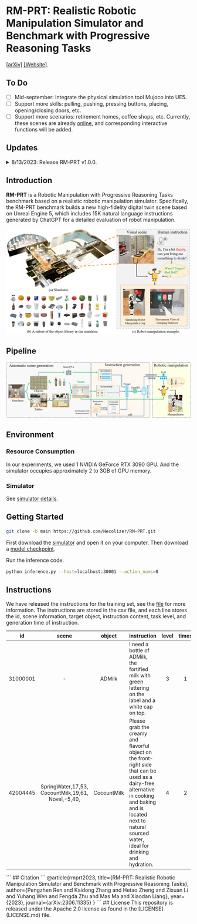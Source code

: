 # RM-PRT: Realistic Robotic Manipulation Simulator and Benchmark with Progressive Reasoning Tasks
[[arXiv]](https://arxiv.org/abs/2306.11335) [[Website]](https://necolizer.github.io/RM-PRT/).

## To Do
- [ ] Mid-september: Integrate the physical simulation tool Mujoco into UE5.
- [ ] Support more skills: pulling, pushing, pressing buttons, placing, opening/closing doors, etc.
- [ ] Support more scenarios: retirement homes, coffee shops, etc. Currently, these scenes are already [online](https://necolizer.github.io/RM-PRT/), and corresponding interactive functions will be added.

## Updates
<details>
<summary> 8/13/2023: Release RM-PRT v1.0.0. </summary>
   
🚀🚀 We have released the first version [1.0.0](https://github.com/Necolizer/RM-PRT/releases/tag/v1.0.0) of the RM-PRT benchmark simulator.   
   
   - Built on UE5.
   - Supports [instruction tasks](https://github.com/Necolizer/RM-PRT/blob/main/EnvIntroduction/README.md#tasks) with 4 different difficulty levels.
   - Skill Library: Grab.
   - Scene: Restaurant.
     
</details>

## Introduction
**RM-PRT** is a Robotic Manipulation with Progressive Reasoning Tasks benchmark based on a realistic robotic manipulation simulator. Specifically, the RM-PRT benchmark builds a new high-fidelity digital twin scene based on Unreal Engine 5, which includes 15K natural language instructions generated by ChatGPT for a detailed evaluation of robot manipulation.

![Simulator](./imgs/Simulator.jpg)

## Pipeline
![pipeline](./imgs/pipeline.png)


## Environment
### Resource Consumption
In our experiments, we used 1 NVIDIA GeForce RTX 3090 GPU. And the simulator occupies approximately 2 to 3GB of GPU memory.
### Simulator
See [simulator details](https://github.com/Necolizer/RM-PRT/blob/main/EnvIntroduction/README.md).

## Getting Started

```bash
git clone -b main https://github.com/Necolizer/RM-PRT.git
```

First download the [simulator](https://drive.google.com/drive/folders/1jLXAU9eHE6rcpLtohepGlb654mUbA4KR?usp=sharing) and open it on your computer. Then download a [model checkpoint](https://drive.google.com/file/d/1shH1DV6_rrq7hS6Zn0LrfT7LXbDQt3Us/view?usp=drive_link).

Run the inference code.
```bash
python inference.py --host=localhost:30001 --action_nums=8
```

## Instructions
We have released the instructions for the training set, see the [file](https://github.com/Necolizer/RM-PRT/tree/main/instructions) for more information.
The instructions are stored in the csv file, and each line stores the id, scene information, target object, instruction content, task level, and generation time of instruction.

| id | scene | object | instruction| level| times |
| ----- | :------------------------------------------------: | :-----------: | :------------------------------------------------------------ | :----: | :----: |
| 31000001 |-| ADMilk| I need a bottle of ADMilk, the fortified milk with green lettering on the label and a white cap on top.| 3| 1 |
| 42004445 | SpringWater,17,53, CocountMilk,19,61, Novel,-5,40, | CocountMilk | Please grab the creamy and flavorful object  on the front-right side that can be used as a dairy-free alternative in  cooking and baking and is located next to natural sourced water, ideal for  drinking and hydration. | 4    | 2    |


<!---
## Available Baselines
- [BC-Z](https://github.com/Necolizer/RM-PRT/tree/main/bcz): Zero-Shot Task Generalization with Robotic Imitation Learning
- [Gato](https://github.com/Necolizer/RM-PRT/tree/main/gato): A Generalist Agent
- [RT-1](https://github.com/Necolizer/RM-PRT/tree/main/robotic_transformer_pytorch): Robotics Transformer for real-world control at scale
- [RT-LP](https://github.com/Necolizer/RM-PRT/tree/main/RT-LP): Robotics Transformer with Language Parsing

You can easily load the model, this is an example
```
from bcz.Extractor import CustomExtractor

action_nums=8
bins=256
net_arch=[]
policy_kwargs = dict(features_extractor_class=CustomExtractor,features_extractor_kwargs ={'action_nums':action_nums,'bins':bins}, net_arch=net_arch)

num_envs = 1
model = PPO("MultiInputPolicy", env, policy_kwargs=policy_kwargs, verbose=1,
    n_steps=rollout_steps // num_envs, batch_size=batch_size,
    n_epochs=10,
    tensorboard_log=save_path,
    gamma=gamma,
    target_kl=target_kl,
    learning_rate=learning_rate
)
---!>
```
## Citation
```
@article{rmprt2023,
      title={RM-PRT: Realistic Robotic Manipulation Simulator and Benchmark with Progressive Reasoning Tasks}, 
      author={Pengzhen Ren and Kaidong Zhang and Hetao Zheng and Zixuan Li and Yuhang Wen and Fengda Zhu and Mas Ma and Xiaodan Liang},
      year={2023},
      journal={arXiv:2306.11335}
}
```

## License

This repository is released under the Apache 2.0 license as found in the [LICENSE](LICENSE.md) file.

